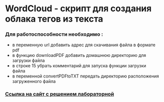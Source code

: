 # WordCloud - скрипт для создания облака тегов из текста 
### Для работоспособности необходимо :  
- в переменную url добавить адрес для скачивания файла в формате pdf
- в функцию downloadPDF добавить домашнюю директорию для загрузки файла
- в строке 15 убрать комментарий для запуска функции загрузки файла
- в переменной convertPDFtoTXT передать директорию расположения загруженного файла
### [Ссылка на сайт с решением лабораторной](https://webs1tes.github.io/itmo_laboratory_work/2022_01dec/)
